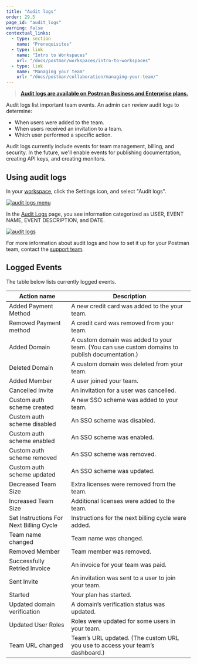 ```yaml
---
title: "Audit logs"
order: 29.5
page_id: "audit_logs"
warning: false
contextual_links:
  - type: section
    name: "Prerequisites"
  - type: link
    name: "Intro to Workspaces"
    url: "/docs/postman/workspaces/intro-to-workspaces"
  - type: link
    name: "Managing your team"
    url: "/docs/postman/collaboration/managing-your-team/"
---
```


> __[Audit logs are available on Postman Business and Enterprise plans.](https://www.getpostman.com/pricing)__

Audit logs list important team events. An admin can review audit logs to determine:

* When users were added to the team.
* When users received an invitation to a team.
* Which user performed a specific action.

Audit logs currently include events for team management, billing, and security. In the future, we'll enable events for publishing documentation, creating API keys, and creating monitors.

## Using audit logs

In your [workspace](https://app.getpostman.com/dashboard), click the Settings icon, and select "Audit logs".

[![audit logs menu](https://assets.postman.com/postman-docs/ENT-audit-logs-menu2.png)](https://assets.postman.com/postman-docs/ENT-audit-logs-menu2.png)

In the [Audit Logs](https://app.getpostman.com/dashboard/audit) page, you see information categorized as USER, EVENT NAME, EVENT DESCRIPTION, and DATE.

[![audit logs](https://assets.postman.com/postman-docs/ENT-audit-logs-page.png)](https://assets.postman.com/postman-docs/ENT-audit-logs-page.png)

For more information about audit logs and how to set it up for your Postman team, contact the [support team](https://pages.getpostman.com/Enterprise-Sales_Contact-Us.html).

## Logged Events

The table below lists currently logged events.

| Action name  | Description |
| ------------- | ------------- |
| Added Payment Method  | A new credit card was added to the your team.  |
| Removed Payment method   | A credit card was removed from your team.  |
| Added Domain   | A custom domain was added to your team. (You can use custom domains to publish documentation.)  |
| Deleted Domain  | A custom domain was deleted from your team.  |
| Added Member   | A user joined your team.   |
| Cancelled Invite   | An invitation for a user was cancelled.   |
| Custom auth scheme created| A new SSO scheme was added to your team.  |
| Custom auth scheme disabled  | An SSO scheme was disabled. |
| Custom auth scheme enabled | An SSO scheme was enabled.  |
| Custom auth scheme removed  | An SSO scheme was removed.  |
| Custom auth scheme updated  | An SSO scheme was updated.|
| Decreased Team Size  | Extra licenses were removed from the team. |
| Increased Team Size | Additional licenses were added to the team.  |
| Set Instructions For Next Billing Cycle  | Instructions for the next billing cycle were added.|
| Team name changed  | Team name was changed.  |
| Removed Member  | Team member was removed.  |
| Successfully Retried Invoice  | An invoice for your team was paid.  |
| Sent Invite  | An invitation was sent to a user to join your team.  |
| Started  | Your plan has started.  |
| Updated domain verification  | A domain’s verification status was updated.|
| Updated User Roles | Roles were updated for some users in your team.  |
| Team URL changed  | Team’s URL updated. (The custom URL you use to access your team’s dashboard.)  |
